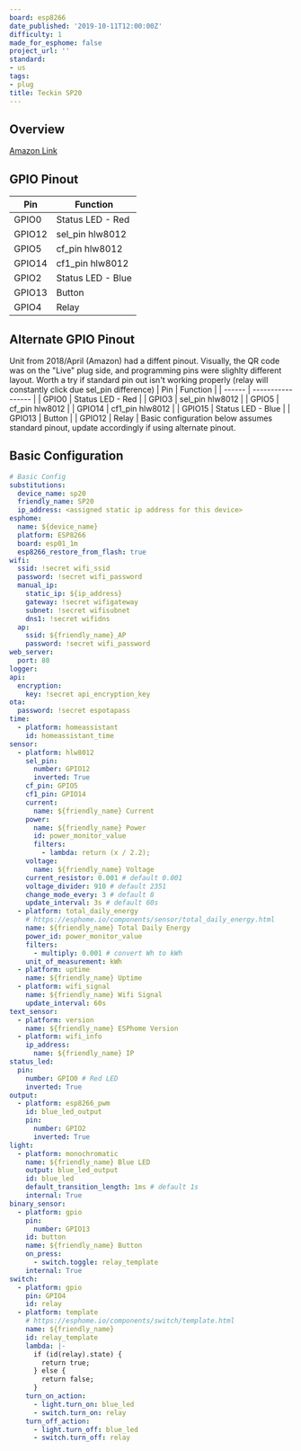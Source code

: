 ```yaml
---
board: esp8266
date_published: '2019-10-11T12:00:00Z'
difficulty: 1
made_for_esphome: false
project_url: ''
standard:
- us
tags:
- plug
title: Teckin SP20
---
```


## Overview

[Amazon Link](https://amzn.to/3dYflOQ)

## GPIO Pinout

| Pin    | Function          |
| ------ | ----------------- |
| GPIO0  | Status LED - Red  |
| GPIO12 | sel_pin hlw8012   |
| GPIO5  | cf_pin hlw8012    |
| GPIO14 | cf1_pin hlw8012   |
| GPIO2  | Status LED - Blue |
| GPIO13 | Button            |
| GPIO4  | Relay             |

## Alternate GPIO Pinout

Unit from 2018/April (Amazon) had a diffent pinout. Visually, the QR code was on the "Live" plug side, and programming pins were slighlty different layout.
Worth a try if standard pin out isn't working properly (relay will constantly click due sel_pin difference)
| Pin    | Function          |
| ------ | ----------------- |
| GPIO0  | Status LED - Red  |
| GPIO3  | sel_pin hlw8012   |
| GPIO5  | cf_pin hlw8012    |
| GPIO14 | cf1_pin hlw8012   |
| GPIO15 | Status LED - Blue |
| GPIO13 | Button            |
| GPIO12 | Relay             |
Basic configuration below assumes standard pinout, update accordingly if using alternate pinout.

## Basic Configuration

```yaml
# Basic Config
substitutions:
  device_name: sp20
  friendly_name: SP20
  ip_address: <assigned static ip address for this device>
esphome:
  name: ${device_name}
  platform: ESP8266
  board: esp01_1m
  esp8266_restore_from_flash: true
wifi:
  ssid: !secret wifi_ssid
  password: !secret wifi_password
  manual_ip:
    static_ip: ${ip_address}
    gateway: !secret wifigateway
    subnet: !secret wifisubnet
    dns1: !secret wifidns
  ap:
    ssid: ${friendly_name}_AP
    password: !secret wifi_password
web_server:
  port: 80
logger:
api:
  encryption:
    key: !secret api_encryption_key
ota:
  password: !secret espotapass
time:
  - platform: homeassistant
    id: homeassistant_time
sensor:
  - platform: hlw8012
    sel_pin:
      number: GPIO12
      inverted: True
    cf_pin: GPIO5
    cf1_pin: GPIO14
    current:
      name: ${friendly_name} Current
    power:
      name: ${friendly_name} Power
      id: power_monitor_value
      filters:
        - lambda: return (x / 2.2);
    voltage:
      name: ${friendly_name} Voltage
    current_resistor: 0.001 # default 0.001
    voltage_divider: 910 # default 2351
    change_mode_every: 3 # default 8
    update_interval: 3s # default 60s
  - platform: total_daily_energy
    # https://esphome.io/components/sensor/total_daily_energy.html
    name: ${friendly_name} Total Daily Energy
    power_id: power_monitor_value
    filters:
      - multiply: 0.001 # convert Wh to kWh
    unit_of_measurement: kWh
  - platform: uptime
    name: ${friendly_name} Uptime
  - platform: wifi_signal
    name: ${friendly_name} Wifi Signal
    update_interval: 60s
text_sensor:
  - platform: version
    name: ${friendly_name} ESPhome Version
  - platform: wifi_info
    ip_address:
      name: ${friendly_name} IP
status_led:
  pin:
    number: GPIO0 # Red LED
    inverted: True
output:
  - platform: esp8266_pwm
    id: blue_led_output
    pin:
      number: GPIO2
      inverted: True
light:
  - platform: monochromatic
    name: ${friendly_name} Blue LED
    output: blue_led_output
    id: blue_led
    default_transition_length: 1ms # default 1s
    internal: True
binary_sensor:
  - platform: gpio
    pin:
      number: GPIO13
    id: button
    name: ${friendly_name} Button
    on_press:
      - switch.toggle: relay_template
    internal: True
switch:
  - platform: gpio
    pin: GPIO4
    id: relay
  - platform: template
    # https://esphome.io/components/switch/template.html
    name: ${friendly_name}
    id: relay_template
    lambda: |-
      if (id(relay).state) {
        return true;
      } else {
        return false;
      }
    turn_on_action:
      - light.turn_on: blue_led
      - switch.turn_on: relay
    turn_off_action:
      - light.turn_off: blue_led
      - switch.turn_off: relay
```